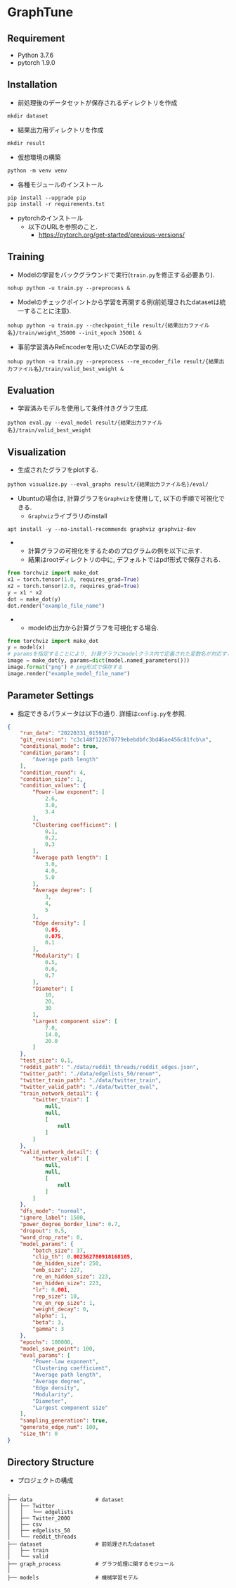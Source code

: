 # GraphTune

## Requirement
- Python 3.7.6
- pytorch 1.9.0

## Installation
- 前処理後のデータセットが保存されるディレクトリを作成
```shell
mkdir dataset
```
- 結果出力用ディレクトリを作成
```shell
mkdir result
```
- 仮想環境の構築
```shell
python -m venv venv
```
- 各種モジュールのインストール
```shell
pip install --upgrade pip
pip install -r requirements.txt
```
- pytorchのインストール
  - 以下のURLを参照のこと.
    - https://pytorch.org/get-started/previous-versions/

## Training
- Modelの学習をバックグラウンドで実行(`train.py`を修正する必要あり).
```shell
nohup python -u train.py --preprocess &
```
- Modelのチェックポイントから学習を再開する例(前処理されたdatasetは統一することに注意).
```shell
nohup python -u train.py --checkpoint_file result/{結果出力ファイル名}/train/weight_35000 --init_epoch 35001 &
```
- 事前学習済みReEncoderを用いたCVAEの学習の例.
```shell
nohup python -u train.py --preprocess --re_encoder_file result/{結果出力ファイル名}/train/valid_best_weight &
```

## Evaluation
- 学習済みモデルを使用して条件付きグラフ生成.
```shell
python eval.py --eval_model result/{結果出力ファイル名}/train/valid_best_weight
```

## Visualization
- 生成されたグラフをplotする.
```shell
python visualize.py --eval_graphs result/{結果出力ファイル名}/eval/
```
- Ubuntuの場合は, 計算グラフを`Graphviz`を使用して, 以下の手順で可視化できる.
  - `Graphviz`ライブラリのinstall
```shell
apt install -y --no-install-recommends graphviz graphviz-dev
```
- 
  - 計算グラフの可視化をするためのプログラムの例を以下に示す.
  - 結果はrootディレクトリの中に, デフォルトではpdf形式で保存される.
```python
from torchviz import make_dot
x1 = torch.tensor(1.0, requires_grad=True)
x2 = torch.tensor(2.0, requires_grad=True)
y = x1 * x2
dot = make_dot(y)
dot.render("example_file_name")
```
- 
  - modelの出力から計算グラフを可視化する場合.
```python
from torchviz import make_dot
y = model(x)
# paramsを指定することにより, 計算グラフにmodelクラス内で定義された変数名が対応する箇所(node)に記載される.
image = make_dot(y, params=dict(model.named_parameters()))
image.format("png") # png形式で保存する
image.render("example_model_file_name")
```


## Parameter Settings
- 指定できるパラメータは以下の通り. 詳細は`config.py`を参照.
```json
{
    "run_date": "20220331_015910",
    "git_revision": "c3c148f122670779ebebdbfc3bd46ae456c81fcb\n",
    "conditional_mode": true,
    "condition_params": [
        "Average path length"
    ],
    "condition_round": 4,
    "condition_size": 1,
    "condition_values": {
        "Power-law exponent": [
            2.6,
            3.0,
            3.4
        ],
        "Clustering coefficient": [
            0.1,
            0.2,
            0.3
        ],
        "Average path length": [
            3.0,
            4.0,
            5.0
        ],
        "Average degree": [
            3,
            4,
            5
        ],
        "Edge density": [
            0.05,
            0.075,
            0.1
        ],
        "Modularity": [
            0.5,
            0.6,
            0.7
        ],
        "Diameter": [
            10,
            20,
            30
        ],
        "Largest component size": [
            7.0,
            14.0,
            20.0
        ]
    },
    "test_size": 0.1,
    "reddit_path": "./data/reddit_threads/reddit_edges.json",
    "twitter_path": "./data/edgelists_50/renum*",
    "twitter_train_path": "./data/twitter_train",
    "twitter_valid_path": "./data/twitter_eval",
    "train_network_detail": {
        "twitter_train": [
            null,
            null,
            [
                null
            ]
        ]
    },
    "valid_network_detail": {
        "twitter_valid": [
            null,
            null,
            [
                null
            ]
        ]
    },
    "dfs_mode": "normal",
    "ignore_label": 1500,
    "power_degree_border_line": 0.7,
    "dropout": 0.5,
    "word_drop_rate": 0,
    "model_params": {
        "batch_size": 37,
        "clip_th": 0.002362780918168105,
        "de_hidden_size": 250,
        "emb_size": 227,
        "re_en_hidden_size": 223,
        "en_hidden_size": 223,
        "lr": 0.001,
        "rep_size": 10,
        "re_en_rep_size": 1,
        "weight_decay": 0,
        "alpha": 1,
        "beta": 3,
        "gamma": 3
    },
    "epochs": 100000,
    "model_save_point": 100,
    "eval_params": [
        "Power-law exponent",
        "Clustering coefficient",
        "Average path length",
        "Average degree",
        "Edge density",
        "Modularity",
        "Diameter",
        "Largest component size"
    ],
    "sampling_generation": true,
    "generate_edge_num": 100,
    "size_th": 0
}
```

## Directory Structure
- プロジェクトの構成
```shell
.
├── data                    # dataset
│   ├── Twitter
│   │   └── edgelists
│   ├── Twitter_2000
│   ├── csv
│   ├── edgelists_50
│   └── reddit_threads
├── dataset                 # 前処理されたdataset
│   ├── train
│   └── valid
├── graph_process           # グラフ処理に関するモジュール
│  
├── models                  # 機械学習モデル
```